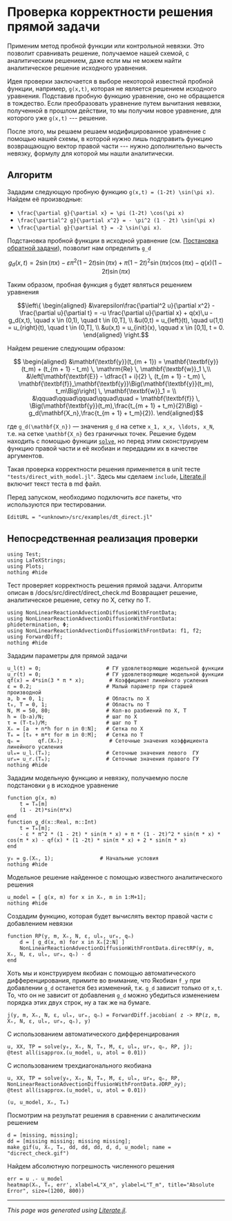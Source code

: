 # Проверка корректности решения прямой задачи

Применим метод пробной функции или контрольной невязки.
Это позволит сравнивать решение, получаемое нашей схемой, с аналитическим
решением, даже если мы не можем найти аналитическое решение исходного
уравнения.

Идея проверки заключается в выборе некоторой известной пробной функции,
например, ``g(x,t)``, которая не является решением исходного уравнения.
Подставив пробную функцию уравнение, оно не обращается в тождество.
Если преобразовать уравнение путем вычитания невязки, полученной в прошлом
действии, то мы получим новое уравнение, для которого уже ``g(x,t)`` ---
решение.

После этого, мы решаем решаем модифицированное уравнение с помощью нашей схемы,
в которой нужно лишь подправить функцию возвращающую вектор правой части ---
нужно дополнительно вычесть невязку, формулу для которой мы нашли аналитически.

## Алгоритм

Зададим следующую пробную функцию ``g(x,t) = (1-2t) \sin(\pi x)``.
Найдем её производные:

* ``\frac{\partial g}{\partial x} = \pi (1-2t) \cos(\pi x)``
* ``\frac{\partial^2 g}{\partial x^2} = - \pi^2 (1 - 2t) \sin(\pi x)``
* ``\frac{\partial g}{\partial t} = -2 \sin(\pi x)``.

Подстановка пробной функции в исходной уравнение
(см. [Постановка обратной задачи](@ref)), позволит нам определить
``g_d``
```math
g_d(x,t) = 2 \sin(\pi x) - \varepsilon \pi^2 (1 - 2t) \sin(\pi x) +
\pi (1 - 2t)^2 \sin(\pi x) \cos(\pi x) - q(x) (1 -2t) \sin(\pi x)
```

Таким образом, пробная функция ``g`` будет являться решением уравнения

```math
\left\{
\begin{aligned}
    &\varepsilon\frac{\partial^2 u}{\partial x^2} -
    \frac{\partial u}{\partial t} = -u \frac{\partial u}{\partial x} +
    q(x)\,u - g_d(x,t), \quad x \in (0,1), \quad t \in (0,T], \\
    &u(0,t) = u_{left}(t), \quad u(1,t) = u_{right}(t), \quad t \in (0,T], \\
    &u(x,t) = u_{init}(x), \qquad x \in [0,1], t = 0.
\end{aligned}
\right.
```

Найдем решение следующим образом:
```math
    \begin{aligned}
        &\mathbf{\textbf{y}}(t_{m + 1}) = \mathbf{\textbf{y}}(t_m) +
        (t_{m + 1} - t_m) \, \mathrm{Re} \, \mathbf{\textbf{w}}_1 \,\\
        &\left[\mathbf{\textbf{E}} - \dfrac{1 + i}{2} \, (t_{m + 1} - t_m) \,
        \mathbf{\textbf{f}}_\mathbf{\textbf{y}}\Big(\mathbf{\textbf{y}}(t_m),
        t_m\Big)\right] \, \mathbf{\textbf{w}}_1 = \\
        &\qquad\qquad\qquad\qquad\quad = \mathbf{\textbf{f}} \,
        \Big(\mathbf{\textbf{y}}(t_m),\frac{t_{m + 1} + t_m}{2}\Big) -
        g_d(\mathbf{X_n},\frac{t_{m + 1} + t_m}{2}).
    \end{aligned}
```
где ``g_d(\mathbf{X_n})`` — значения ``g_d`` на сетке
``x_1, x_x, \ldots, x_N``, т.е. на сетке ``\mathbf{X_n}`` без граничных точек.
Решение будем находить с помощью функции [`solve`](@ref), но перед этим
сконструируем функцию правой части и её якобиан и передадим их в качестве
аргументов.

Такая проверка корректности решения применяется в unit тесте
`"tests/direct_with_model.jl"`. Здесь мы сделаем `include`,
[Literate.jl](https://github.com/fredrikekre/Literate.jl) включит
текст теста в md файл.

Перед запуском, необходимо подключить *все* пакеты, что используются при
тестировании.

```@meta
EditURL = "<unknown>/src/examples/dt_direct.jl"
```

## Непосредственная реализация проверки

```@example doctest_direct
using Test;
using LaTeXStrings;
using Plots;
nothing #hide
```

Тест проверяет корректность решения прямой задачи. Алгоритм описан в /docs/src/direct/direct_check.md
Возвращает решение, аналитическое решение, сетку по X, сетку по T.

```@example doctest_direct
using NonLinearReactionAdvectionDiffusionWithFrontData;
using NonLinearReactionAdvectionDiffusionWithFrontData: phidetermination, Φ;
using NonLinearReactionAdvectionDiffusionWithFrontData: f1, f2;
using ForwardDiff;
nothing #hide
```

Зададим параметры для прямой задачи

```@example doctest_direct
u_l(t) = 0;                     # ГУ удовлетворяющие модельной функции
u_r(t) = 0;                     # ГУ удовлетворяющие модельной функции
qf(x) = 4*sin(3 * π * x);        # Коэффициент линейного усиления
ε = 0.2;                        # Малый параметр при старшей производной
a, b = 0, 1;                    # Область по X
t₀, T = 0, 1;                   # Область по T
N, M = 50, 80;                  # Кол-во разбиений по X, T
h = (b-a)/N;                    # шаг по X
τ = (T-t₀)/M;                   # шаг по T
Xₙ = [a  + n*h for n in 0:N];   # Сетка по Х
Tₘ = [t₀ + m*τ for m in 0:M];   # Сетка по Т
qₙ =      qf.(Xₙ);               # Сеточные значения коэффициента линейного усиления
ulₘ= u_l.(Tₘ);                  # Сеточные значения левого  ГУ
urₘ= u_r.(Tₘ);                  # Сеточные значения правого ГУ
nothing #hide
```

Зададим модельную функцию и невязку, получаемую после подстановки `g` в исходное уравнение

```@example doctest_direct
function g(x, m)
    t = Tₘ[m]
    (1 - 2t)*sin(π*x)
end
function g_d(x::Real, m::Int)
    t = Tₘ[m];
    - ε * π^2 * (1 - 2t) * sin(π * x) + π * (1 - 2t)^2 * sin(π * x) * cos(π * x) - qf(x) * (1 -2t) * sin(π * x) + 2 * sin(π * x)
end

y₀ = g.(Xₙ, 1);               # Начальные условия
nothing #hide
```

Модельное решение найденное с помощью известного аналитического решения

```@example doctest_direct
u_model = [ g(x, m) for x in Xₙ, m in 1:M+1];
nothing #hide
```

Создадим функцию, которая будет вычислять вектор правой части с добавлением невязки

```@example doctest_direct
function RP(y, m, Xₙ, N, ε, ulₘ, urₘ, qₙ)
    d = [ g_d(x, m) for x in Xₙ[2:N] ]
    NonLinearReactionAdvectionDiffusionWithFrontData.directRP(y, m, Xₙ, N, ε, ulₘ, urₘ, qₙ) - d
end
```

Хоть мы и конструируем якобиан с помощью автоматического дифференцирования, примите во внимание, что
Якобиан ``f_y`` при добавлении `g_d` останется без изменений, т.к. `g_d` зависит только от ``x,t``.
То, что он не зависит от добавления `g_d` можно убедиться изменением порядка этих двух строк, ну а так же на бумаге.

```@example doctest_direct
j(y, m, Xₙ, N, ε, ulₘ, urₘ, qₙ) = ForwardDiff.jacobian( z -> RP(z, m, Xₙ, N, ε, ulₘ, urₘ, qₙ), y)
```

С использованием автоматического дифференцирования

```@example doctest_direct
u, XX, TP = solve(y₀, Xₙ, N, Tₘ, M, ε, ulₘ, urₘ, qₙ, RP, j);
@test all(isapprox.(u_model, u, atol = 0.01))
```

С использованием трехдиагонального якобиана

```@example doctest_direct
u, XX, TP = solve(y₀, Xₙ, N, Tₘ, M, ε, ulₘ, urₘ, qₙ, RP, NonLinearReactionAdvectionDiffusionWithFrontData.∂DRP_∂y);
@test all(isapprox.(u_model, u, atol = 0.01))

(u, u_model, Xₙ, Tₘ)
```

Посмотрим на результат решения в сравнении с аналитическим решением

```@example doctest_direct
d = [missing, missing];
dd = [missing missing; missing missing];
make_gif(u, Xₙ, Tₘ, dd, dd, dd, d, d, u_model; name = "dicrect_check.gif")
```

Найдем абсолютную погрешность численного решения

```@example doctest_direct
err = u .- u_model
heatmap(Xₙ, Tₘ, err', xlabel=L"X_n", ylabel=L"T_m", title="Absolute Error", size=(1200, 800))
```

---

*This page was generated using [Literate.jl](https://github.com/fredrikekre/Literate.jl).*

